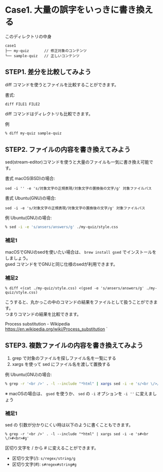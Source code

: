 # Case1. 大量の誤字をいっきに書き換える

このディレクトリの中身

```
case1
├── my-quiz       // 修正対象のコンテンツ
└── sample-quiz   // 正しいコンテンツ
```


## STEP1. 差分を比較してみよう

diff コマンドを使うとファイルを比較することができます。

書式:  
```
diff FILE1 FILE2
```

diff コマンドはディレクトリも比較できます。

例
```sh
% diff my-quiz sample-quiz
```

## STEP2. ファイルの内容を書き換えてみよう

sed(stream-editor)コマンドを使うと大量のファイルも一気に書き換え可能です。

書式 macOS(BSD)の場合:  
```
sed -i '' -e 's/対象文字の正規表現/対象文字の置換後の文字/g' 対象ファイルパス
```

書式 Ubuntu(GNU)の場合:  
```
sed -i -e 's/対象文字の正規表現/対象文字の置換後の文字/g' 対象ファイルパス
```

例 Ubuntu(GNU)の場合: 
```sh
% sed -i -e 's/ansers/answers/g' ./my-quiz/style.css
```

### 補足1
macOSでGNUのsedを使いたい場合は、 `brew install gsed` でインストールをしましょう。  
gsed コマンドをでGNUと同じ仕様のsedが利用できます。

### 補足2
```
% diff <(cat ./my-quiz/style.css) <(gsed -e 's/ansers/answers/g' ./my-quiz/style.css)
```
こうすると、丸かっこの中のコマンドの結果をファイルとして扱うことができます。  
つまりコマンドの結果を比較できます。

Process substitution - Wikipedia  
https://en.wikipedia.org/wiki/Process_substitution
`

## STEP3. 複数ファイルの内容を書き換えてみよう
1. grep で対象のファイルを探しファイル名を一覧にする
2. xargs を使って sed にファイル名を渡して置換する

例 Ubuntu(GNU)の場合: 
```sh
% grep -r '<br />' . -l --include "*html" | xargs sed -i -e 's/<br \/>/<br>/g'
```
※ macOSの場合は、 `gsed` を使うか、 `sed` の `-i` オプションを `-i ''` に変えましょう


### 補足1
sed の 引数が分かりにくい時は以下のように書くこともできます。
```
% grep -r '<br />' . -l --include "*html" | xargs sed -i -e 's#<br \/>#<br>#g'
```
区切り文字を / から # に変えることができます。

- 区切り文字(/): `s/regex/string/g`
- 区切り文字(#): `s#regex#string#g`
